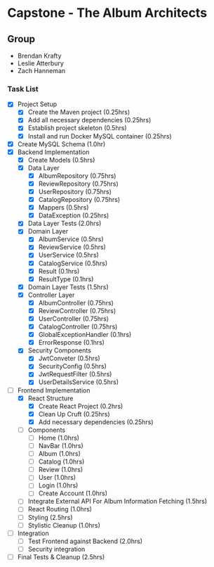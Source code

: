# Capstone - The Album Architects

## Group
- Brendan Krafty
- Leslie Atterbury
- Zach Hanneman


### Task List

* [x] Project Setup
    * [x] Create the Maven project (0.25hrs)
    * [x] Add all necessary dependencies (0.25hrs)
    * [x] Establish project skeleton (0.5hrs)
    * [x] Install and run Docker MySQL container (0.25hrs)
* [x] Create MySQL Schema (1.0hr)
* [X] Backend Implementation
    * [x] Create Models (0.5hrs)
    * [X] Data Layer
        * [x] AlbumRepository (0.75hrs)
        * [x] ReviewRepository (0.75hrs)
        * [X] UserRepository (0.75hrs)
        * [X] CatalogRepository (0.75hrs)
        * [x] Mappers (0.5hrs)
        * [x] DataException (0.25hrs)
    * [X] Data Layer Tests (2.0hrs)
    * [X] Domain Layer
        * [x] AlbumService (0.5hrs)
        * [x] ReviewService (0.5hrs)
        * [X] UserService (0.5hrs)
        * [X] CatalogService (0.5hrs)
        * [x] Result (0.1hrs)
        * [x] ResultType (0.1hrs)
    * [X] Domain Layer Tests (1.5hrs)
    * [X] Controller Layer
        * [x] AlbumController (0.75hrs)
        * [x] ReviewController (0.75hrs)
        * [X] UserController (0.75hrs)
        * [X] CatalogController (0.75hrs)
        * [x] GlobalExceptionHandler (0.1hrs)
        * [x] ErrorResponse (0.1hrs)
    * [X] Security Components
        * [X] JwtConveter (0.5hrs)
        * [X] SecurityConfig (0.5hrs)
        * [X] JwtRequestFilter (0.5hrs)
        * [X] UserDetailsService (0.5hrs)
* [ ] Frontend Implementation
    * [X] React Structure
        * [X] Create React Project (0.2hrs)
        * [X] Clean Up Cruft (0.25hrs)
        * [X] Add necessary dependencies (0.25hrs)
    * [ ] Components
        * [ ] Home (1.0hrs)
        * [ ] NavBar (1.0hrs)
        * [ ] Album (1.0hrs)
        * [ ] Catalog (1.0hrs)
        * [ ] Review (1.0hrs)
        * [ ] User (1.0hrs)
        * [ ] Login (1.0hrs)
        * [ ] Create Account (1.0hrs)
    * [ ] Integrate External API For Album Information Fetching (1.5hrs)
    * [ ] React Routing (1.0hrs)
    * [ ] Styling (2.5hrs)
    * [ ] Stylistic Cleanup (1.0hrs)
* [ ] Integration
    * [ ] Test Frontend against Backend (2.0hrs)
    * [ ] Security integration
* [ ] Final Tests & Cleanup (2.5hrs)
